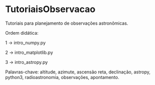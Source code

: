 # TutoriaisObservacao
Tutoriais para planejamento de observações astronômicas. 

Ordem didática:

1 -> intro_numpy.py

2 -> intro_matplotlib.py

3 -> intro_astropy.py


Palavras-chave: altitude, azimute, ascensão reta, declinação, astropy, python3, radioastronomia, observações, apontamento.
